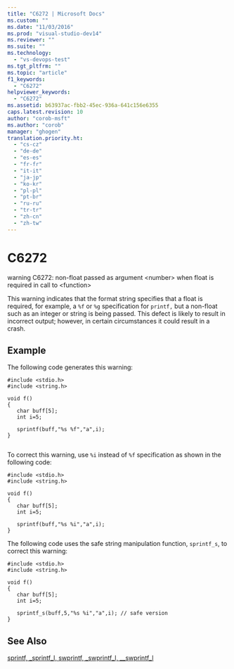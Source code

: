 ```yaml
---
title: "C6272 | Microsoft Docs"
ms.custom: ""
ms.date: "11/03/2016"
ms.prod: "visual-studio-dev14"
ms.reviewer: ""
ms.suite: ""
ms.technology: 
  - "vs-devops-test"
ms.tgt_pltfrm: ""
ms.topic: "article"
f1_keywords: 
  - "C6272"
helpviewer_keywords: 
  - "C6272"
ms.assetid: b63937ac-fbb2-45ec-936a-641c156e6355
caps.latest.revision: 10
author: "corob-msft"
ms.author: "corob"
manager: "ghogen"
translation.priority.ht: 
  - "cs-cz"
  - "de-de"
  - "es-es"
  - "fr-fr"
  - "it-it"
  - "ja-jp"
  - "ko-kr"
  - "pl-pl"
  - "pt-br"
  - "ru-ru"
  - "tr-tr"
  - "zh-cn"
  - "zh-tw"
---
```

# C6272
warning C6272: non-float passed as argument \<number> when float is required in call to \<function>  
  
 This warning indicates that the format string specifies that a float is required, for example, a `%f` or `%g` specification for `printf,` but a non-float such as an integer or string is being passed. This defect is likely to result in incorrect output; however, in certain circumstances it could result in a crash.  
  
## Example  
 The following code generates this warning:  
  
```  
#include <stdio.h>  
#include <string.h>  
  
void f()  
{  
   char buff[5];  
   int i=5;  
  
   sprintf(buff,"%s %f","a",i);   
}  
  
```  
  
 To correct this warning, use `%i` instead of `%f` specification as shown in the following code:  
  
```  
#include <stdio.h>  
#include <string.h>  
  
void f()  
{  
   char buff[5];  
   int i=5;  
  
   sprintf(buff,"%s %i","a",i);    
}  
```  
  
 The following code uses the safe string manipulation function, `sprintf_s`, to correct this warning:  
  
```  
#include <stdio.h>  
#include <string.h>  
  
void f()  
{  
   char buff[5];  
   int i=5;  
  
   sprintf_s(buff,5,"%s %i","a",i); // safe version  
}  
```  
  
## See Also  
 [sprintf, _sprintf_l, swprintf, _swprintf_l, \__swprintf_l](/visual-cpp/c-runtime-library/reference/sprintf-sprintf-l-swprintf-swprintf-l-swprintf-l)